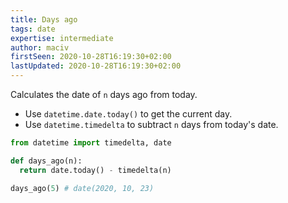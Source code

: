 ```yaml
---
title: Days ago
tags: date
expertise: intermediate
author: maciv
firstSeen: 2020-10-28T16:19:30+02:00
lastUpdated: 2020-10-28T16:19:30+02:00
---
```


Calculates the date of `n` days ago from today.

- Use `datetime.date.today()` to get the current day.
- Use `datetime.timedelta` to subtract `n` days from today's date.

```py
from datetime import timedelta, date

def days_ago(n):
  return date.today() - timedelta(n)
```

```py
days_ago(5) # date(2020, 10, 23)
```

